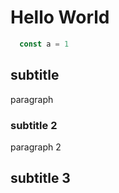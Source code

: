 # Hello World

```js
  const a = 1
```

## subtitle

paragraph

### subtitle 2

paragraph 2

## subtitle 3
